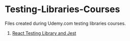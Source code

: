 # Testing-Libraries-Courses

Files created during Udemy.com testing libraries courses.

1. [React Testing Library and Jest](https://www.udemy.com/course/react-testing-library-and-jest)
